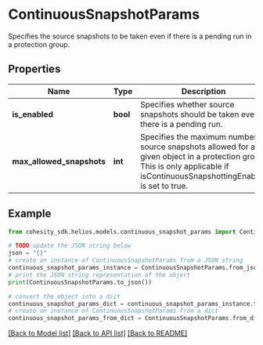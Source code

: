 # ContinuousSnapshotParams

Specifies the source snapshots to be taken even if there is a pending run in a protection group.

## Properties

Name | Type | Description | Notes
------------ | ------------- | ------------- | -------------
**is_enabled** | **bool** | Specifies whether source snapshots should be taken even if there is a pending run. | 
**max_allowed_snapshots** | **int** | Specifies the maximum number of source snapshots allowed for a given object in a protection group. This is only applicable if isContinuousSnapshottingEnabled is set to true. | [optional] 

## Example

```python
from cohesity_sdk.helios.models.continuous_snapshot_params import ContinuousSnapshotParams

# TODO update the JSON string below
json = "{}"
# create an instance of ContinuousSnapshotParams from a JSON string
continuous_snapshot_params_instance = ContinuousSnapshotParams.from_json(json)
# print the JSON string representation of the object
print(ContinuousSnapshotParams.to_json())

# convert the object into a dict
continuous_snapshot_params_dict = continuous_snapshot_params_instance.to_dict()
# create an instance of ContinuousSnapshotParams from a dict
continuous_snapshot_params_from_dict = ContinuousSnapshotParams.from_dict(continuous_snapshot_params_dict)
```
[[Back to Model list]](../README.md#documentation-for-models) [[Back to API list]](../README.md#documentation-for-api-endpoints) [[Back to README]](../README.md)



